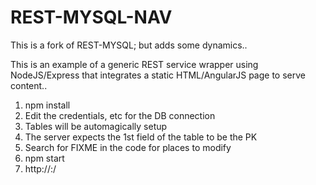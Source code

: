 # REST-MYSQL-NAV

This is a fork of REST-MYSQL; but adds some dynamics..

This is an example of a generic REST service wrapper using NodeJS/Express that integrates
a static HTML/AngularJS page to serve content..

1. npm install
2. Edit the credentials, etc for the DB connection
3. Tables will be automagically setup
4. The server expects the 1st field of the table to be the PK
5. Search for FIXME in the code for places to modify
6. npm start
7. http://<server>:<port>/
